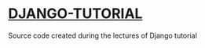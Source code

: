 # [DJANGO-TUTORIAL][1]
Source code created during the lectures of Django tutorial

[1]: https://docs.djangoproject.com/en/5.0/intro/tutorial01/
